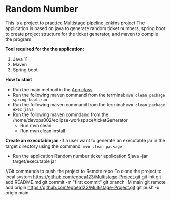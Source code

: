 # Random Number
This is a project to practice Multistage pipeline jenkins project
The application is based on java to generate random ticket numbers,
spring boot to create project structure for the ticket generator,
and maven to compile the program

**Tool required for the the application:**
1. Java 11
2. Maven
3. Spring boot

**How to start**
- Run the main method in the [App class](/src/main/java/com/simplilearn/ticketGenerator)
- Run the following maven command from the terminal: `mvn clean package spring-boot:run`
- Run the following maven command from the terminal: `mvn clean package exec:java`
- Run the following maven commdand from the /home/devops002/eclipse-workspace/ticketGenerator
   - Run mvn clean
   - Run mvn clean install

**Create an executable jar**
-If a user want to generate an executable jar in the target directory using the command: `mvn clean package`

- Run the application Random number ticker application
    $java -jar target/executable jar

//Git commands to push the project to Remote repo
To clone the project to local system
https://github.com/egbea123/Multistage-Project.git
git init
git add README.md
git commit -m "first commit"
git branch -M main
git remote add origin https://github.com/egbea123/Multistage-Project.git
git push -u origin main

